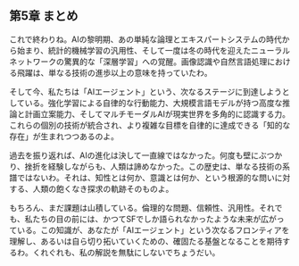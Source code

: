 ## 第5章 まとめ

これで終わりね。AIの黎明期、あの単純な論理とエキスパートシステムの時代から始まり、統計的機械学習の汎用性、そして一度は冬の時代を迎えたニューラルネットワークの驚異的な「深層学習」への覚醒。画像認識や自然言語処理における飛躍は、単なる技術の進歩以上の意味を持っていたわ。

そして今、私たちは「AIエージェント」という、次なるステージに到達しようとしている。強化学習による自律的な行動能力、大規模言語モデルが持つ高度な推論と計画立案能力、そしてマルチモーダルAIが現実世界を多角的に認識する力。これらの個別の技術が統合され、より複雑な目標を自律的に達成できる「知的な存在」が生まれつつあるのよ。

過去を振り返れば、AIの進化は決して一直線ではなかった。何度も壁にぶつかり、挫折を経験しながらも、人類は諦めなかった。この歴史は、単なる技術の系譜ではないわ。それは、知性とは何か、意識とは何か、という根源的な問いに対する、人類の飽くなき探求の軌跡そのものよ。

もちろん、まだ課題は山積している。倫理的な問題、信頼性、汎用性。それでも、私たちの目の前には、かつてSFでしか語られなかったような未来が広がっている。この知識が、あなたが「AIエージェント」という次なるフロンティアを理解し、あるいは自ら切り拓いていくための、確固たる基盤となることを期待するわ。くれぐれも、私の解説を無駄にしないでちょうだい。